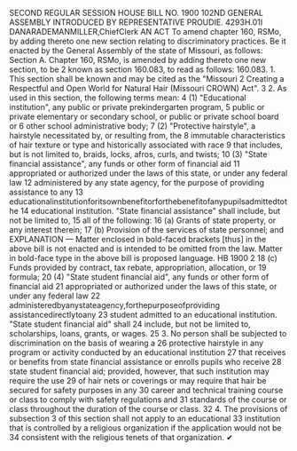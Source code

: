SECOND REGULAR SESSION
HOUSE BILL NO. 1900
102ND GENERAL ASSEMBLY
INTRODUCED BY REPRESENTATIVE PROUDIE.
4293H.01I DANARADEMANMILLER,ChiefClerk
AN ACT
To amend chapter 160, RSMo, by adding thereto one new section relating to discriminatory
practices.
Be it enacted by the General Assembly of the state of Missouri, as follows:
Section A. Chapter 160, RSMo, is amended by adding thereto one new section, to be
2 known as section 160.083, to read as follows:
160.083. 1. This section shall be known and may be cited as the "Missouri
2 Creating a Respectful and Open World for Natural Hair (Missouri CROWN) Act".
3 2. As used in this section, the following terms mean:
4 (1) "Educational institution", any public or private prekindergarten program,
5 public or private elementary or secondary school, or public or private school board or
6 other school administrative body;
7 (2) "Protective hairstyle", a hairstyle necessitated by, or resulting from, the
8 immutable characteristics of hair texture or type and historically associated with race
9 that includes, but is not limited to, braids, locks, afros, curls, and twists;
10 (3) "State financial assistance", any funds or other form of financial aid
11 appropriated or authorized under the laws of this state, or under any federal law
12 administered by any state agency, for the purpose of providing assistance to any
13 educationalinstitutionforitsownbenefitorforthebenefitofanypupilsadmittedtothe
14 educational institution. "State financial assistance" shall include, but not be limited to,
15 all of the following:
16 (a) Grants of state property, or any interest therein;
17 (b) Provision of the services of state personnel; and
EXPLANATION — Matter enclosed in bold-faced brackets [thus] in the above bill is not enacted and is
intended to be omitted from the law. Matter in bold-face type in the above bill is proposed language.
HB 1900 2
18 (c) Funds provided by contract, tax rebate, appropriation, allocation, or
19 formula;
20 (4) "State student financial aid", any funds or other form of financial aid
21 appropriated or authorized under the laws of this state, or under any federal law
22 administeredbyanystateagency,forthepurposeofproviding assistancedirectlytoany
23 student admitted to an educational institution. "State student financial aid" shall
24 include, but not be limited to, scholarships, loans, grants, or wages.
25 3. No person shall be subjected to discrimination on the basis of wearing a
26 protective hairstyle in any program or activity conducted by an educational institution
27 that receives or benefits from state financial assistance or enrolls pupils who receive
28 state student financial aid; provided, however, that such institution may require the use
29 of hair nets or coverings or may require that hair be secured for safety purposes in any
30 career and technical training course or class to comply with safety regulations and
31 standards of the course or class throughout the duration of the course or class.
32 4. The provisions of subsection 3 of this section shall not apply to an educational
33 institution that is controlled by a religious organization if the application would not be
34 consistent with the religious tenets of that organization.
✔